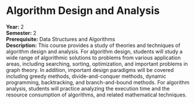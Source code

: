 # Algorithm Design and Analysis

**Year:** 2 <br />
**Semester:** 2 <br />
**Prerequisite:** Data Structures and Algorithms <br />
**Description:** This course provides a study of theories and techniques of algorithm design and analysis. For algorithm design, students will study a wide range of algorithmic solutions to problems from various application areas, including searching, sorting, optimization, and important problems in graph theory. In addition, important design paradigms will be covered including greedy methods, divide-and-conquer methods, dynamic programming, backtracking, and branch-and-bound methods. For algorithm analysis, students will practice analyzing the execution time and the resource consumption of algorithms, and related mathematical techniques.
